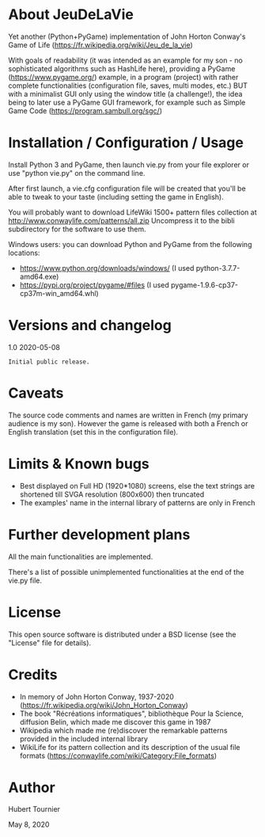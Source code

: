 # About JeuDeLaVie

Yet another (Python+PyGame) implementation of John Horton Conway's Game of Life (https://fr.wikipedia.org/wiki/Jeu_de_la_vie)

With goals of readability (it was intended as an example for my son - no sophisticated algorithms such as HashLife here), providing a PyGame (https://www.pygame.org/) example, in a program (project) with rather complete functionalities (configuration file, saves, multi modes, etc.) BUT with a minimalist GUI only using the window title (a challenge!), the idea being to later use a PyGame GUI framework, for example such as Simple Game Code (https://program.sambull.org/sgc/)

# Installation / Configuration / Usage

Install Python 3 and PyGame, then launch vie.py from your file explorer or use "python vie.py" on the command line.

After first launch, a vie.cfg configuration file will be created that you'll be able to tweak to your taste (including setting the game in English).

You will probably want to download LifeWiki 1500+ pattern files collection at http://www.conwaylife.com/patterns/all.zip
Uncompress it to the bibli subdirectory for the software to use them.

Windows users: you can download Python and PyGame from the following locations:
- https://www.python.org/downloads/windows/ (I used python-3.7.7-amd64.exe)
- https://pypi.org/project/pygame/#files (I used pygame-1.9.6-cp37-cp37m-win_amd64.whl)


# Versions and changelog

1.0 2020-05-08

    Initial public release.

# Caveats

The source code comments and names are written in French (my primary audience is my son).
However the game is released with both a French or English translation (set this in the configuration file).

# Limits & Known bugs

 - Best displayed on Full HD (1920*1080) screens, else the text strings are shortened till SVGA resolution (800x600) then truncated
 - The examples' name in the internal library of patterns are only in French

# Further development plans

All the main functionalities are implemented.

There's a list of possible unimplemented functionalities at the end of the vie.py file.

# License

This open source software is distributed under a BSD license (see the "License" file for details).

# Credits

 - In memory of John Horton Conway, 1937-2020 (https://fr.wikipedia.org/wiki/John_Horton_Conway)
 - The book "Récréations informatiques", bibliothèque Pour la Science, diffusion Belin, which made me discover this game in 1987
 - Wikipedia which made me (re)discover the remarkable patterns provided in the included internal library
 - WikiLife for its pattern collection and its description of the usual file formats (https://conwaylife.com/wiki/Category:File_formats)

# Author

Hubert Tournier

May 8, 2020
